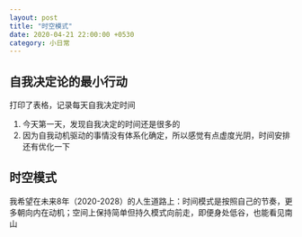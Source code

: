 ```yaml
---
layout: post
title: "时空模式"
date: 2020-04-21 22:00:00 +0530
category: 小日常
---
```


## 自我决定论的最小行动

打印了表格，记录每天自我决定时间

1. 今天第一天，发现自我决定的时间还是很多的
2. 因为自我动机驱动的事情没有体系化确定，所以感觉有点虚度光阴，时间安排还有优化一下

## 时空模式

我希望在未来8年（2020-2028）的人生道路上：时间模式是按照自己的节奏，更多朝向内在动机；空间上保持简单但持久模式向前走，即便身处低谷，也能看见南山